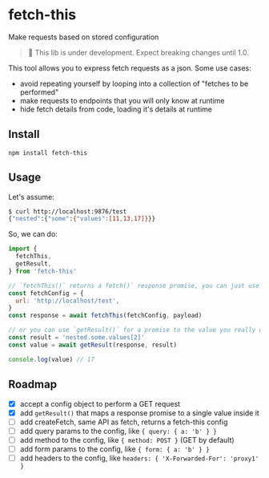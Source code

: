# fetch-this
Make requests based on stored configuration

> :construction: This lib is under development. Expect breaking changes until 1.0.

This tool allows you to express fetch requests as a json.
Some use cases:
- avoid repeating yourself by looping into a collection of "fetches to be performed"
- make requests to endpoints that you will only know at runtime
- hide fetch details from code, loading it's details at runtime

## Install
```
npm install fetch-this
```

## Usage
Let's assume:
```bash
$ curl http://localhost:9876/test
{"nested":{"some":{"values":[11,13,17]}}}
```
So, we can do:
```javascript
import {
  fetchThis,
  getResult,
} from 'fetch-this'

// `fetchThis()` returns a fetch()` response promise, you can just use it as you wish
const fetchConfig = {
  url: 'http://localhost/test',
}
const response = await fetchThis(fetchConfig, payload)

// or you can use `getResult()` for a promise to the value you really want
const result = 'nested.some.values[2]'
const value = await getResult(response, result)

console.log(value) // 17
```

## Roadmap

- [x] accept a config object to perform a GET request
- [x] add `getResult()` that maps a response promise to a single value inside it
- [ ] add createFetch, same API as fetch, returns a fetch-this config
- [ ] add query params to the config, like `{ query: { a: 'b' } }`
- [ ] add method to the config, like `{ method: POST }` (GET by default)
- [ ] add form params to the config, like `{ form: { a: 'b' } }`
- [ ] add headers to the config, like ` headers: { 'X-Forwarded-For': 'proxy1' } `
